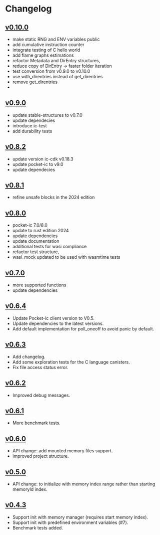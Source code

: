 # Changelog

## [v0.10.0]
- make static RNG and ENV variables public
- add cumulative instruction counter
- integrate testing of C hello world
- add flame graphs estimations
- refactor Metadata and DirEntry structures, 
- reduce copy of DirEntry -> faster folder iteration
- test conversion from v0.9.0 to v0.10.0
- use with_direntries instead of get_direntries
- remove get_direntries
- 

## [v0.9.0]
- update stable-structures to v0.7.0
- update dependecies
- introduce ic-test
- add durability tests

## [v0.8.2]
- update version ic-cdk v0.18.3
- update pocket-ic to v9.0
- update dependecies

## [v0.8.1]
- refine unsafe blocks in the 2024 edition

## [v0.8.0]

- pocket-ic 7.0/8.0
- update to rust edition 2024
- update dependencies
- update documentation 
- additional tests for wasi compliance
- refactor test structure, 
- wasi_mock updated to be used with wasmtime tests

## [v0.7.0]

- more supported functions
- update dependencies

## [v0.6.4]

- Update Pocket-ic client version to V0.5.
- Update dependencies to the latest versions.
- Add default implementation for poll_oneoff to avoid panic by default.

## [v0.6.3]

- Add changelog.
- Add some exploration tests for the C language canisters.
- Fix file access status error.

## [v0.6.2]

- Improved debug messages.


## [v0.6.1]

- More benchmark tests.

## [v0.6.0]

- API change: add mounted memory files support.
- improved project structure.

## [v0.5.0]

- API change: to initialize with memory index range rather than starting memoryId index.

## [v0.4.3]

- Support init with memory manager (requires start memory index).
- Support init with predefined environment variables (#7).
- Benchmark tests added.


[v0.10.0]: https://github.com/wasm-forge/ic-wasi-polyfill/compare/v0.9.0...v0.10.0
[v0.9.0]: https://github.com/wasm-forge/ic-wasi-polyfill/compare/v0.8.2...v0.9.0
[v0.8.2]: https://github.com/wasm-forge/ic-wasi-polyfill/compare/v0.8.1...v0.8.2
[v0.8.1]: https://github.com/wasm-forge/ic-wasi-polyfill/compare/v0.8.0...v0.8.1
[v0.8.0]: https://github.com/wasm-forge/ic-wasi-polyfill/compare/v0.7.0...v0.8.0
[v0.7.0]: https://github.com/wasm-forge/ic-wasi-polyfill/compare/v0.6.4...v0.7.0
[v0.6.4]: https://github.com/wasm-forge/ic-wasi-polyfill/compare/v0.6.3...v0.6.4
[v0.6.3]: https://github.com/wasm-forge/ic-wasi-polyfill/compare/v0.6.2...v0.6.3
[v0.6.2]: https://github.com/wasm-forge/ic-wasi-polyfill/compare/v0.6.1...v0.6.2
[v0.6.1]: https://github.com/wasm-forge/ic-wasi-polyfill/compare/v0.6.0...v0.6.1
[v0.6.0]: https://github.com/wasm-forge/ic-wasi-polyfill/compare/v0.5.0...v0.6.0
[v0.5.0]: https://github.com/wasm-forge/ic-wasi-polyfill/compare/v0.4.3...v0.5.0
[v0.4.3]: https://github.com/wasm-forge/ic-wasi-polyfill/compare/83c82d0bebd0e2fbe09ad5a4acb6f1ab1b3a6e0d...v0.4.3
